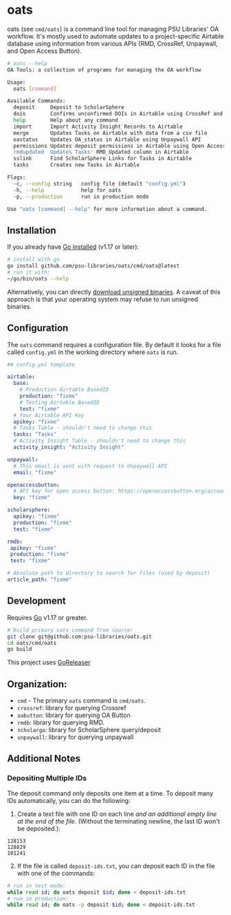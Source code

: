 # oats

oats (see `cmd/oats`) is a command line tool for managing PSU Libraries' OA workflow. It's mostly
used to automate updates to a project-specific Airtable database using
information from various APIs (RMD, CrossRef, Unpaywall, and Open Access
Button).

```sh
# oats --help
OA Tools: a collection of programs for managing the OA workflow

Usage:
  oats [command]

Available Commands:
  deposit     Deposit to ScholarSphere
  dois        Confirms unconfirmed DOIs in Airtable using CrossRef and RMD
  help        Help about any command
  import      Import Activity Insight Records to Airtable
  merge       Updates Tasks on Airtable with data from a csv file
  oastatus    Updates OA_status in Airtable using Unpaywall API
  permissions Updates deposit permissions in Airtable using Open Access Button's Permissions API
  rmdupdated  Updates Tasks' RMD_Updated column in Airtable
  sslink      Find ScholarSphere Links for Tasks in Airtable
  tasks       Creates new Tasks in Airtable

Flags:
  -c, --config string   config file (default "config.yml")
  -h, --help            help for oats
  -p, --production      run in production mode

Use "oats [command] --help" for more information about a command.
```

## Installation

If you already have [Go installed](https://go.dev/doc/install) (v1.17 or later):
```sh
# install with go
go install github.com/psu-libraries/oats/cmd/oats@latest
# run it with:
~/go/bin/oats --help
```

Alternatively, you can directly [download unsigned binaries](https://github.com/psu-libraries/oats/-/releases). A caveat of this approach is that your operating system may refuse to run unsigned binaries.  

## Configuration

The `oats` command requires a configuration file. By default it looks for a file called `config.yml` in the working directory where `oats` is run.

```yml
## config.yml template 

airtable:
  base:
    # Production Airtable BasedID
    production: "fixme"
    # Testing Airtable BasedID
    test: "fixme"
  # Your Airtable API Key
  apikey: "fixme"
  # Tasks Table - shouldn't need to change this
  tasks: "Tasks"
  # Activity Insight Table - shouldn't need to change this
  activity_insight: "Activity Insight"

unpaywall:
  # This email is sent with request to Unpaywall API
  email: "fixme"

openaccessbutton:
  # API key for open access button: https://openaccessbutton.org/account?next=/api
  key: "fixme"

scholarsphere:
  apikey: "fixme"
  production: "fixme"
  test: "fixme"

rmdb:
 apikey: "fixme"
 production: "fixme"
 test: "fixme"

# Absolute path to directory to search for files (used by deposit)
article_path: "fixme"
```
## Development

Requires [Go](https://go.dev/dl/) v1.17 or greater.

```sh
# build primary oats command from source:
git clone git@github.com:psu-libraries/oats.git
cd oats/cmd/oats
go build
```

This project uses [GoReleaser](https://goreleaser.com/intro/)

## Organization:

- `cmd` - The primary `oats` command is `cmd/oats`.
- `crossref`: library for querying Crossref
- `oabutton`: library for querying OA Button
- `rmdb`: library for querying RMD.
- `scholargo`: library for ScholarSphere query/deposit
- `unpaywall`: library for querying unpaywall


## Additional Notes

### Depositing Multiple IDs

The deposit command only deposits one item at a time. To deposit many IDs automatically, you can do the following:

1. Create a text file with one ID on each line *and an additional empty line at the end of the file*. (Without the terminating newline, the last ID won't be deposited.):

```
128153 
128829
101241

```

2. If the file is called `deposit-ids.txt`, you can deposit each ID in the file with one of the commands:
```sh
# run in test mode:
while read id; do oats deposit $id; done < deposit-ids.txt
# run in production:
while read id; do oats -p deposit $id; done < deposit-ids.txt
```
